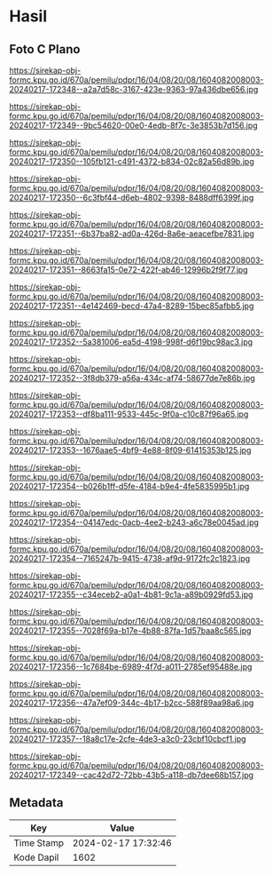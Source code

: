 # Hasil

## Foto C Plano

https://sirekap-obj-formc.kpu.go.id/670a/pemilu/pdpr/16/04/08/20/08/1604082008003-20240217-172348--a2a7d58c-3167-423e-9363-97a436dbe656.jpg

https://sirekap-obj-formc.kpu.go.id/670a/pemilu/pdpr/16/04/08/20/08/1604082008003-20240217-172349--9bc54620-00e0-4edb-8f7c-3e3853b7d156.jpg

https://sirekap-obj-formc.kpu.go.id/670a/pemilu/pdpr/16/04/08/20/08/1604082008003-20240217-172350--105fb121-c491-4372-b834-02c82a56d89b.jpg

https://sirekap-obj-formc.kpu.go.id/670a/pemilu/pdpr/16/04/08/20/08/1604082008003-20240217-172350--6c3fbf44-d6eb-4802-9398-8488dff6399f.jpg

https://sirekap-obj-formc.kpu.go.id/670a/pemilu/pdpr/16/04/08/20/08/1604082008003-20240217-172351--6b37ba82-ad0a-426d-8a6e-aeacefbe7831.jpg

https://sirekap-obj-formc.kpu.go.id/670a/pemilu/pdpr/16/04/08/20/08/1604082008003-20240217-172351--8663fa15-0e72-422f-ab46-12996b2f9f77.jpg

https://sirekap-obj-formc.kpu.go.id/670a/pemilu/pdpr/16/04/08/20/08/1604082008003-20240217-172351--4e142469-becd-47a4-8289-15bec85afbb5.jpg

https://sirekap-obj-formc.kpu.go.id/670a/pemilu/pdpr/16/04/08/20/08/1604082008003-20240217-172352--5a381006-ea5d-4198-998f-d6f19bc98ac3.jpg

https://sirekap-obj-formc.kpu.go.id/670a/pemilu/pdpr/16/04/08/20/08/1604082008003-20240217-172352--3f8db379-a56a-434c-af74-58677de7e86b.jpg

https://sirekap-obj-formc.kpu.go.id/670a/pemilu/pdpr/16/04/08/20/08/1604082008003-20240217-172353--df8ba111-9533-445c-9f0a-c10c87f96a65.jpg

https://sirekap-obj-formc.kpu.go.id/670a/pemilu/pdpr/16/04/08/20/08/1604082008003-20240217-172353--1676aae5-4bf9-4e88-8f09-61415353b125.jpg

https://sirekap-obj-formc.kpu.go.id/670a/pemilu/pdpr/16/04/08/20/08/1604082008003-20240217-172354--b026b1ff-d5fe-4184-b9e4-4fe5835995b1.jpg

https://sirekap-obj-formc.kpu.go.id/670a/pemilu/pdpr/16/04/08/20/08/1604082008003-20240217-172354--04147edc-0acb-4ee2-b243-a6c78e0045ad.jpg

https://sirekap-obj-formc.kpu.go.id/670a/pemilu/pdpr/16/04/08/20/08/1604082008003-20240217-172354--7165247b-9415-4738-af9d-9172fc2c1823.jpg

https://sirekap-obj-formc.kpu.go.id/670a/pemilu/pdpr/16/04/08/20/08/1604082008003-20240217-172355--c34eceb2-a0a1-4b81-9c1a-a89b0929fd53.jpg

https://sirekap-obj-formc.kpu.go.id/670a/pemilu/pdpr/16/04/08/20/08/1604082008003-20240217-172355--7028f69a-b17e-4b88-87fa-1d57baa8c565.jpg

https://sirekap-obj-formc.kpu.go.id/670a/pemilu/pdpr/16/04/08/20/08/1604082008003-20240217-172356--1c7684be-6989-4f7d-a011-2785ef95488e.jpg

https://sirekap-obj-formc.kpu.go.id/670a/pemilu/pdpr/16/04/08/20/08/1604082008003-20240217-172356--47a7ef09-344c-4b17-b2cc-588f89aa98a6.jpg

https://sirekap-obj-formc.kpu.go.id/670a/pemilu/pdpr/16/04/08/20/08/1604082008003-20240217-172357--18a8c17e-2cfe-4de3-a3c0-23cbf10cbcf1.jpg

https://sirekap-obj-formc.kpu.go.id/670a/pemilu/pdpr/16/04/08/20/08/1604082008003-20240217-172349--cac42d72-72bb-43b5-a118-db7dee68b157.jpg


## Metadata

| Key        | Value               |
| ---------- | ------------------- |
| Time Stamp | 2024-02-17 17:32:46 |
| Kode Dapil | 1602                |




